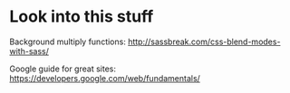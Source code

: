 Look into this stuff
====================

Background multiply functions: http://sassbreak.com/css-blend-modes-with-sass/

Google guide for great sites: https://developers.google.com/web/fundamentals/